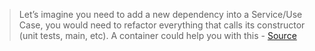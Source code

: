 > Let’s imagine you need to add a new dependency into a Service/Use Case, you would need to refactor everything that calls its constructor (unit tests, main, etc). A container could help you with this - [Source](https://medium.com/avenue-tech/dependency-injection-in-go-35293ef7b6) 